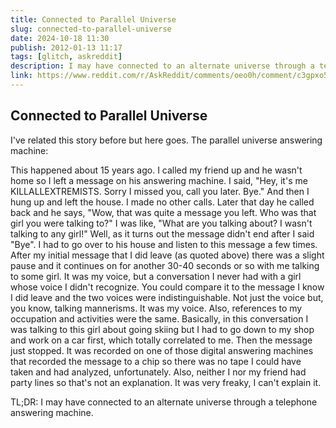 ```yaml
---
title: Connected to Parallel Universe
slug: connected-to-parallel-universe
date: 2024-10-18 11:30
publish: 2012-01-13 11:17
tags: [glitch, askreddit]
description: I may have connected to an alternate universe through a telephone answering machine.
link: https://www.reddit.com/r/AskReddit/comments/oeo0h/comment/c3gpxo5/
---
```


## Connected to Parallel Universe

I've related this story before but here goes. The parallel universe answering machine:

This happened about 15 years ago. I called my friend up and he wasn't home so I left a message on his answering machine. I said, "Hey, it's me KILLALLEXTREMISTS. Sorry I missed you, call you later. Bye." And then I hung up and left the house. I made no other calls. Later that day he called back and he says, "Wow, that was quite a message you left. Who was that girl you were talking to?" I was like, "What are you talking about? I wasn't talking to any girl!" Well, as it turns out the message didn't end after I said "Bye". I had to go over to his house and listen to this message a few times. After my initial message that I did leave (as quoted above) there was a slight pause and it continues on for another 30-40 seconds or so with me talking to some girl. It was my voice, but a conversation I never had with a girl whose voice I didn't recognize. You could compare it to the message I know I did leave and the two voices were indistinguishable. Not just the voice but, you know, talking mannerisms. It was my voice. Also, references to my occupation and activities were the same. Basically, in this conversation I was talking to this girl about going skiing but I had to go down to my shop and work on a car first, which totally correlated to me. Then the message just stopped. It was recorded on one of those digital answering machines that recorded the message to a chip so there was no tape I could have taken and had analyzed, unfortunately. Also, neither I nor my friend had party lines so that's not an explanation. It was very freaky, I can't explain it.

TL;DR: I may have connected to an alternate universe through a telephone answering machine.
